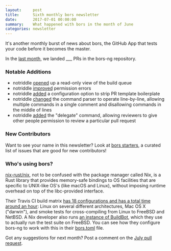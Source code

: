 ```yaml
---
layout:     post
title:      Sixth monthly bors newsletter
date:       2017-07-01 00:00:00
summary:    What happened with bors in the month of June
categories: newsletter
---
```


It's another monthly burst of news about bors,
the GitHub App that tests your code before it becomes the master.

In the [last month](https://github.com/bors-ng/bors-ng/pulls?utf8=%E2%9C%93&q=is%3Apr%20is%3Aclosed%20closed%3A2017-06-01..2017-06-30),
we landed ___ PRs in the bors-ng repository.


### Notable Additions

* notriddle [opened](https://github.com/bors-ng/bors-ng/pull/203) up a read-only view of the build queue
* notriddle [improved](https://github.com/bors-ng/bors-ng/pull/211) permission errors
* notriddle [added](https://github.com/bors-ng/bors-ng/pull/210) a configuration option to strip PR template boilerplate
* notriddle [changed](https://github.com/bors-ng/bors-ng/pull/214) the command parser to operate line-by-line, allowing multiple commands in a single comment and disallowing commands in the middle of lines
* notriddle [added](https://github.com/bors-ng/bors-ng/pull/218) the "delegate" command, allowing reviewers to give other people permission to review a particular pull request


### New Contributors

<!-- No new contributors this month. 😐 -->

Want to see your name in this newsletter? Look at [bors starters](https://bors-ng.github.io/starters/), a curated list of issues that are good for new contributors!


### Who's using bors?

[nix-rust/nix], not to be confused with the package manager called Nix, is a Rust library that provides memory-safe bindings to OS facilities that are specific to UNIX-like OS's (like macOS and Linux), without imposing runtime overhead on top of the libc-provided interface.

Their Travis CI build matrix [has 18 configurations and has a total time around an hour][example travis build]: Linux on several different architectures, Mac OS X ("darwin"), and smoke tests for cross-compiling from Linux to FreeBSD and NetBSD. A Nix developer also runs [an instance of BuildBot][example buildbot build], which they use to actually run the test suite on FreeBSD. You can see how they configure bors-ng to work with this in their [bors.toml] file.

[nix-rust/nix]: https://github.com/nix-rust/nix
[example travis build]: https://travis-ci.org/nix-rust/nix/builds/244755650
[example buildbot build]: https://alan.ci/buildbot/#/builders/5/builds/69
[bors.toml]: https://github.com/nix-rust/nix/blob/274b09e/bors.toml

Got any suggestions for next month?
Post a comment on the [July pull request](https://github.com/bors-ng/bors-ng.github.io/pull/TMIB-07).
